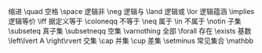 缩进 \quad
空格 \space
逻辑非 \neg
逻辑与 \land
逻辑或 \lor
逻辑蕴涵 \implies
逻辑等价 \iff
据定义等于 \coloneqq
不等于 \neq
属于 \in
不属于 \notin
子集 \subseteq
真子集 \subsetneqq
空集 \varnothing
全部 \forall
存在 \exists
基数 \left\lvert A \right\rvert
交集 \cap
并集 \cup
差集 \setminus
常见集合 \mathbb